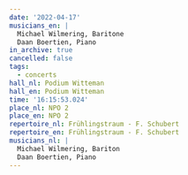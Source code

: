 ```yaml
---
date: '2022-04-17'
musicians_en: |
  Michael Wilmering, Baritone
  Daan Boertien, Piano
in_archive: true
cancelled: false
tags:
  - concerts
hall_nl: Podium Witteman
hall_en: Podium Witteman
time: '16:15:53.024'
place_nl: NPO 2
place_en: NPO 2
repertoire_nl: Frühlingstraum - F. Schubert
repertoire_en: Frühlingstraum - F. Schubert
musicians_nl: |
  Michael Wilmering, Bariton
  Daan Boertien, Piano
---
```


